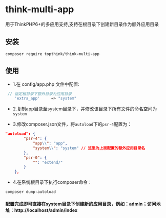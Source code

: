 # think-multi-app

用于ThinkPHP6+的多应用支持,支持在根目录下创建新目录作为额外应用目录

## 安装

~~~
composer require topthink/think-multi-app
~~~

## 使用

*   1.在 config/app.php 文件中配置:
```php
 // 指定根目录下额外目录为应用目录
    'extra_app'     => "system"
```
*   2.复制app目录至system目录下，并修改该目录下所有文件的命名空间为`system`

*   3.修改composer.json文件，将`autoload`下的`psr-4`配置为：
```json
"autoload": {
        "psr-4": {
            "app\\": "app",
            "system\\": "system" // 这里为上面配置的额外应用目录名
        },
        "psr-0": {
            "": "extend/"
        }
    },
```
*   4.在系统根目录下执行composer命令：

```composer
composer dump-autoload
```

#### 配置完成即可直接在system目录下创建新的应用目录，例如：admin；访问地址：http://localhost/admin/index


